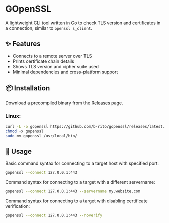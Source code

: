 # GOpenSSL

A lightweight CLI tool written in Go to check TLS version and certificates in a connection, similar to `openssl s_client`.

## ✨ Features

- Connects to a remote server over TLS
- Prints certificate chain details
- Shows TLS version and cipher suite used
- Minimal dependencies and cross-platform support

## 📦 Installation

Download a precompiled binary from the [Releases](https://github.com/b-rito/gopenssl/releases) page.

### Linux:

```sh
curl -L -o gopenssl https://github.com/b-rito/gopenssl/releases/latest/download/gopenssl-linux-amd64
chmod +x gopenssl
sudo mv gopenssl /usr/local/bin/
```

## 🧪 Usage

Basic command syntax for connecting to a target host with specified port:

```sh
gopenssl --connect 127.0.0.1:443
```

Command syntax for connecting to a target with a different servername:

```sh
gopenssl --connect 127.0.0.1:443 --servername my.website.com
```

Command syntax for connecting to a target with disabling certificate verification:

```sh
gopenssl --connect 127.0.0.1:443 --noverify
```
